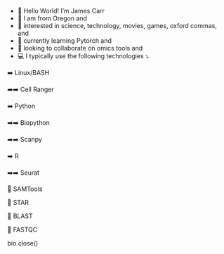 - 👋 Hello World! I’m James Carr
- 🌲 I am from Oregon and
- 🔬 interested in science, technology, movies, games, oxford commas, and
- 🦍 currently learning Pytorch and 
- 🧬 looking to collaborate on omics tools and 
- 💻 I typically use the following technologies ⤵️

➡️ Linux/BASH

➡️➡️ Cell Ranger

➡️ Python

➡️➡️ Biopython

➡️➡️ Scanpy

➡️ R

➡️➡️ Seurat

🥕 SAMTools

🥕 STAR

🥕 BLAST

🥕 FASTQC

bio.close()
